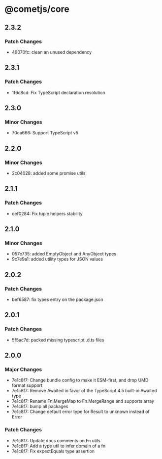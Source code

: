 # @cometjs/core

## 2.3.2

### Patch Changes

- 49070fc: clean an unused dependency

## 2.3.1

### Patch Changes

- 1f6c8cd: Fix TypeScript declaration resolution

## 2.3.0

### Minor Changes

- 70ca666: Support TypeScript v5

## 2.2.0

### Minor Changes

- 2c04028: added some promise utils

## 2.1.1

### Patch Changes

- cef0284: Fix tuple helpers stability

## 2.1.0

### Minor Changes

- 057e735: added EmptyObject and AnyObject types
- 9c7e9a1: added utility types for JSON values

## 2.0.2

### Patch Changes

- bef6587: fix types entry on the package.json

## 2.0.1

### Patch Changes

- 5f5ac7d: packed missing typescript .d.ts files

## 2.0.0

### Major Changes

- 7e1c8f7: Change bundle config to make it ESM-first, and drop UMD format support
- 7e1c8f7: Remove Awaited<Promise> in favor of the TypeScript 4.5 built-in Awaited<T> type
- 7e1c8f7: Rename Fn.MergeMap to Fn.MergeRange and supports array
- 7e1c8f7: bump all packages
- 7e1c8f7: Change default error type for Result to unknown instead of Error

### Patch Changes

- 7e1c8f7: Update docs comments on Fn utils
- 7e1c8f7: Add a type util to infer domain of a fn
- 7e1c8f7: Fix expectEquals type assertion
